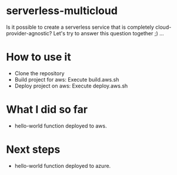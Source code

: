 # serverless-multicloud
Is it possible to create a serverless service that is completely cloud-provider-agnostic? Let's try to answer this question together ;) ...

# How to use it
- Clone the repository
- Build project for aws: Execute build.aws.sh
- Deploy project on aws: Execute deploy.aws.sh

# What I did so far
- hello-world function deployed to aws.

# Next steps
- hello-world function deployed to azure.